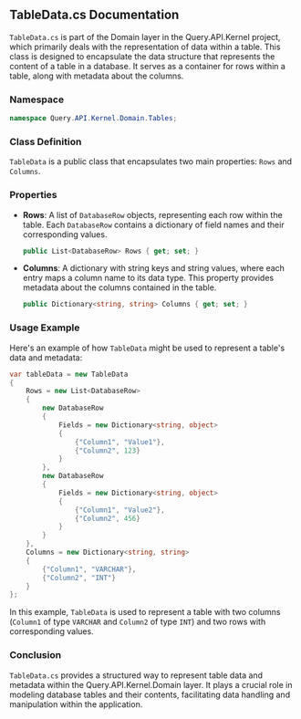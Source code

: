 ## TableData.cs Documentation

`TableData.cs` is part of the Domain layer in the Query.API.Kernel project, which primarily deals with the representation of data within a table. This class is designed to encapsulate the data structure that represents the content of a table in a database. It serves as a container for rows within a table, along with metadata about the columns.

### Namespace

```csharp
namespace Query.API.Kernel.Domain.Tables;
```

### Class Definition

`TableData` is a public class that encapsulates two main properties: `Rows` and `Columns`.

### Properties

- **Rows**: A list of `DatabaseRow` objects, representing each row within the table. Each `DatabaseRow` contains a dictionary of field names and their corresponding values.

    ```csharp
    public List<DatabaseRow> Rows { get; set; }
    ```

- **Columns**: A dictionary with string keys and string values, where each entry maps a column name to its data type. This property provides metadata about the columns contained in the table.

    ```csharp
    public Dictionary<string, string> Columns { get; set; }
    ```

### Usage Example

Here's an example of how `TableData` might be used to represent a table's data and metadata:

```csharp
var tableData = new TableData
{
    Rows = new List<DatabaseRow>
    {
        new DatabaseRow
        {
            Fields = new Dictionary<string, object>
            {
                {"Column1", "Value1"},
                {"Column2", 123}
            }
        },
        new DatabaseRow
        {
            Fields = new Dictionary<string, object>
            {
                {"Column1", "Value2"},
                {"Column2", 456}
            }
        }
    },
    Columns = new Dictionary<string, string>
    {
        {"Column1", "VARCHAR"},
        {"Column2", "INT"}
    }
};
```

In this example, `TableData` is used to represent a table with two columns (`Column1` of type `VARCHAR` and `Column2` of type `INT`) and two rows with corresponding values.

### Conclusion

`TableData.cs` provides a structured way to represent table data and metadata within the Query.API.Kernel.Domain layer. It plays a crucial role in modeling database tables and their contents, facilitating data handling and manipulation within the application.